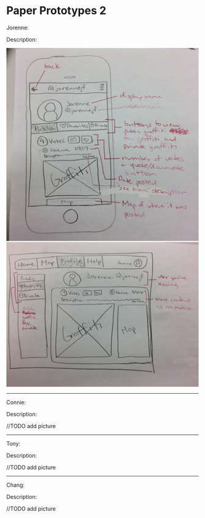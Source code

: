 # Paper Prototypes 2

Jorenne:

Description:

![alt tag](../images/prototype2-jorenne1.jpg)
![alt tag](../images/prototype2-jorenne2.jpg)

---

Connie:

Description:

//TODO add picture

---

Tony:

Description:

//TODO add picture

---

Chang:

Description:

//TODO add picture
